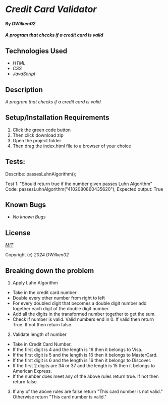 # _Credit Card Validator_

#### By _**DWilken02**_

#### _A program that checks if a credit card is valid_

## Technologies Used

* _HTML_
* _CSS_
* _JavaScript_

## Description

_A program that checks if a credit card is valid_

## Setup/Installation Requirements

1. Click the green code button
2. Then click download zip
3. Open the project folder
4. Then drag the index.html file to a browser of your choice

## Tests: 

Describe: passesLuhnAlgorithm();

Test 1: "Should return true if the number given passes Luhn Algorithm"
Code: passesLuhnAlgorithm("4102080860435620");
Expected output: True 

## Known Bugs

* _No known Bugs_

## License

_[MIT](LICENSE.txt)_

Copyright (c) _2024_ _DWilken02_

## Breaking down the problem

1. Apply Luhn Algorithm
  * Take in the credit card number
  * Double every other number from right to left
  * For every doubled digit that becomes a double digit number add together each digit of the double digit number. 
  * Add all the digits in the transformed number together to get the sum.
  * Check if number is valid. Valid numbers end in 0. If valid then return True. If not then return false.

2. Validate length of number
  * Take in Credit Card Number.
  * If the first digit is 4 and the length is 16 then it belongs to Visa.
  * If the first digit is 5 and the length is 16 then it belongs to MasterCard.
  * If the first digit is 6 and the length is 16 then it belongs to Discover.
  * If the first 2 digits are 34 or 37 and the length is 15 then it belongs to American Express.
  * If the number does meet any of the above rules return true. If not then return false.

3. If any of the above rules are false return "This card number is not valid." Otherwise return "This card number is valid."